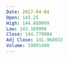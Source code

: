 ```yaml
---
Date: 2017-04-04
Open: 143.25
High: 144.889999
Low: 143.169998
Close: 144.770004
Adj Close: 141.968033
Volume: 19891400
---
```

